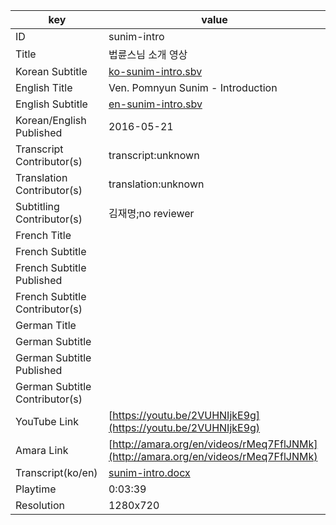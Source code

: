 |  key  |  value  |
|-------|---------|
| ID            | sunim-intro |
| Title         | 법륜스님 소개 영상 |
| Korean Subtitle | [ko-sunim-intro.sbv](https://github.com/jungtosociety/dharma-qna/raw/master/sub/sunim-intro/ko-sunim-intro.sbv) |
| English Title | Ven. Pomnyun Sunim - Introduction |
| English Subtitle | [en-sunim-intro.sbv](https://github.com/jungtosociety/dharma-qna/raw/master/sub/sunim-intro/en-sunim-intro.sbv) |
| Korean/English Published     | 2016-05-21 |
| Transcript Contributor(s)   | transcript:unknown |
| Translation Contributor(s)   | translation:unknown |
| Subtitling Contributor(s)   | 김재명;no reviewer |
| French Title |  |
| French Subtitle |  |
| French Subtitle Published |  |
| French Subtitle Contributor(s) |  |
| German Title |  |
| German Subtitle |  |
| German Subtitle Published |  |
| German Subtitle Contributor(s) |  |
| YouTube Link  | [https://youtu.be/2VUHNIjkE9g](https://youtu.be/2VUHNIjkE9g) |
| Amara Link    | [http://amara.org/en/videos/rMeq7FflJNMk](http://amara.org/en/videos/rMeq7FflJNMk) |
| Transcript(ko/en) | [sunim-intro.docx](https://github.com/jungtosociety/dharma-qna/raw/master/sub/sunim-intro/sunim-intro.docx) |
| Playtime | 0:03:39 |
| Resolution | 1280x720|
